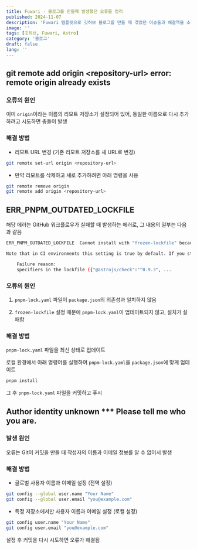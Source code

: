 ```yaml
---
title: Fuwari - 블로그를 만들때 발생했던 오류들 정리
published: 2024-11-07
description: 'Fuwari 템플릿으로 깃허브 블로그를 만들 때 겪었던 이슈들과 해결책을 소개'
image: ''
tags: [깃허브, Fuwari, Astro]
category: '블로그'
draft: false 
lang: ''
---
```


## git remote add origin \<repository-url\> error: remote origin already exists

### 오류의 원인

이미 `origin`이라는 이름의 리모트 저장소가 설정되어 있어, 동일한 이름으로 다시 추가하려고 시도하면 충돌이 발생

### 해결 방법

* 리모트 URL 변경 (기존 리모트 저장소를 새 URL로 변경)

```bash
git remote set-url origin <repository-url>
```

* 만약 리모트를 삭제하고 새로 추가하려면 아래 명령을 사용

```bash
git remote remove origin
git remote add origin <repository-url>
```

## ERR_PNPM_OUTDATED_LOCKFILE

해당 에러는 GitHub 워크플로우가 실패할 때 발생하는 에러로, 그 내용의 일부는 다음과 같음

```bash
ERR_PNPM_OUTDATED_LOCKFILE  Cannot install with "frozen-lockfile" because pnpm-lock.yaml is not up to date with package.json

Note that in CI environments this setting is true by default. If you still need to run install in such cases, use "pnpm install --no-frozen-lockfile"

    Failure reason:
    specifiers in the lockfile ({"@astrojs/check":"^0.9.3", ... 
```

### 오류의 원인

1. `pnpm-lock.yaml` 파일이 `package.json`의 의존성과 일치하지 않음

2. `frozen-lockfile` 설정 때문에 `pnpm-lock.yaml`이 업데이트되지 않고, 설치가 실패함

### 해결 방법

`pnpm-lock.yaml` 파일을 최신 상태로 업데이트

로컬 환경에서 아래 명령어를 실행하여 `pnpm-lock.yaml`을 `package.json`에 맞게 업데이트

```bash
pnpm install
```

그 후 `pnpm-lock.yaml` 파일을 커밋하고 푸시

## Author identity unknown *** Please tell me who you are.

### 발생 원인

오류는 Git이 커밋을 만들 때 작성자의 이름과 이메일 정보를 알 수 없어서 발생

### 해결 방법

* 글로벌 사용자 이름과 이메일 설정 (전역 설정)

```bash
git config --global user.name "Your Name"
git config --global user.email "you@example.com"
```

* 특정 저장소에서만 사용자 이름과 이메일 설정 (로컬 설정)

```bash
git config user.name "Your Name"
git config user.email "you@example.com"
```

설정 후 커밋을 다시 시도하면 오류가 해결됨
